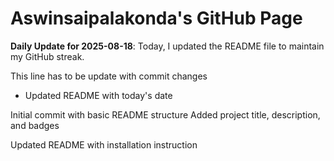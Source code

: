 # Aswinsaipalakonda's GitHub Page

**Daily Update for 2025-08-18**: Today, I updated the README file to maintain my GitHub streak.

This line has to be update with commit changes
 - Updated README with today's date

Initial commit with basic README structure
Added project title, description, and badges

Updated README with installation instruction

